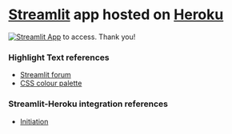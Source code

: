# [Streamlit](https://streamlit.io/) app hosted on [Heroku](https://www.heroku.com)
 
[![Streamlit App](https://static.streamlit.io/badges/streamlit_badge_black_white.svg)](https://yxmauw-general-assembly-pub-project-3cloud-appapp-ejikv2.streamlitapp.com) to access. Thank you!

### Highlight Text references
* [Streamlit forum](https://discuss.streamlit.io/t/colored-boxes-around-sections-of-a-sentence/3201)
* [CSS colour palette](https://www.w3schools.com/cssref/css_colors.asp)

### Streamlit-Heroku integration references
* [Initiation](https://www.analyticsvidhya.com/blog/2021/06/deploy-your-ml-dl-streamlit-application-on-heroku/)
